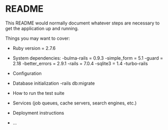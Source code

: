 # README

This README would normally document whatever steps are necessary to get the
application up and running.

Things you may want to cover:

* Ruby version = 2.7.6

* System dependencies:
  -bulma-rails = 0.9.3
  -simple_form = 5.1
  -guard = 2.18
  -better_errors = 2.9.1
  -rails = 7.0.4
  -sqlite3 = 1.4
  -turbo-rails

* Configuration

* Database initialization
  -rails db:migrate

* How to run the test suite

* Services (job queues, cache servers, search engines, etc.)

* Deployment instructions

* ...
